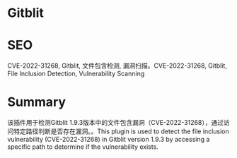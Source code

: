 # Gitblit
# SEO
CVE-2022-31268, Gitblit, 文件包含检测, 漏洞扫描。CVE-2022-31268, Gitblit, File Inclusion Detection, Vulnerability Scanning
# Summary
该插件用于检测Gitblit 1.9.3版本中的文件包含漏洞（CVE-2022-31268），通过访问特定路径判断是否存在漏洞。。This plugin is used to detect the file inclusion vulnerability (CVE-2022-31268) in Gitblit version 1.9.3 by accessing a specific path to determine if the vulnerability exists.
